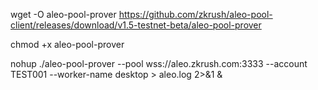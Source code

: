 wget -O aleo-pool-prover https://github.com/zkrush/aleo-pool-client/releases/download/v1.5-testnet-beta/aleo-pool-prover 

chmod +x aleo-pool-prover

nohup ./aleo-pool-prover --pool wss://aleo.zkrush.com:3333 --account TEST001 --worker-name desktop > aleo.log 2>&1 &
